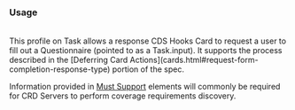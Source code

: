 <!--- Text entered into this file will appear at the top of the profiles page before the Formal Views of the profile content. -->

### Usage
<br/>
This profile on Task allows a response CDS Hooks Card to request a user to fill out a Questionnaire (pointed to as a Task.input).  It supports the process described in the [Deferring Card Actions](cards.html#request-form-completion-response-type) portion of the spec.

Information provided in [Must Support]({{site.data.fhir.path}}profiling.html#mustsupport) elements will commonly be required for CRD Servers to perform coverage requirements discovery.
</br>
<br/>
